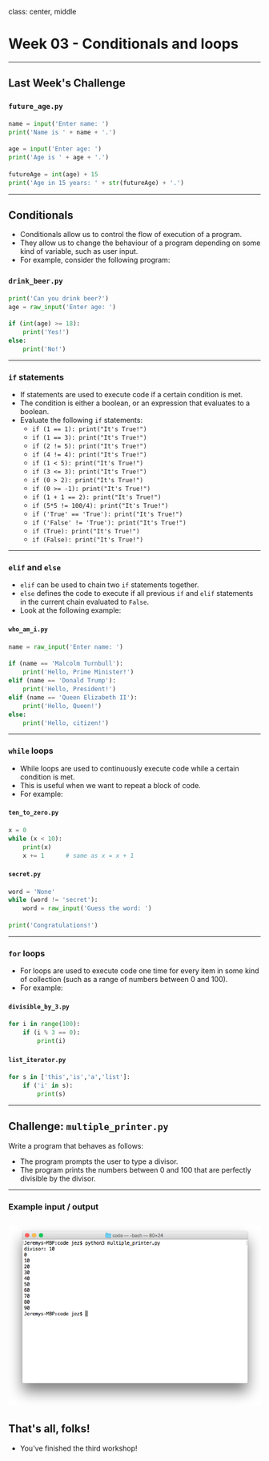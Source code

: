 class: center, middle

# Week 03 - Conditionals and loops
---

## Last Week's Challenge
### `future_age.py`
```python
name = input('Enter name: ')
print('Name is ' + name + '.')

age = input('Enter age: ')
print('Age is ' + age + '.')

futureAge = int(age) + 15
print('Age in 15 years: ' + str(futureAge) + '.')
```
---

## Conditionals
* Conditionals allow us to control the flow of execution of a program.
* They allow us to change the behaviour of a program depending on some kind of variable, such as user input.
* For example, consider the following program:

### `drink_beer.py`
```python
print('Can you drink beer?')
age = raw_input('Enter age: ')

if (int(age) >= 18):
    print('Yes!')
else:
    print('No!')
```

---

### `if` statements
* If statements are used to execute code if a certain condition is met. 
* The condition is either a boolean, or an expression that evaluates to a boolean.
* Evaluate the following `if` statements:
    - `if (1 == 1): print("It's True!")`
    - `if (1 == 3): print("It's True!")`
    - `if (2 != 5): print("It's True!")`
    - `if (4 != 4): print("It's True!")`
    - `if (1 < 5): print("It's True!")`
    - `if (3 <= 3): print("It's True!")`
    - `if (0 > 2): print("It's True!")`
    - `if (0 >= -1): print("It's True!")`
    - `if (1 + 1 == 2): print("It's True!")`
    - `if (5*5 != 100/4): print("It's True!")`
    - `if ('True' == 'True'): print("It's True!")`
    - `if ('False' != 'True'): print("It's True!")`
    - `if (True): print("It's True!")`
    - `if (False): print("It's True!")`
---

### `elif` and `else`
* `elif` can be used to chain two `if` statements together.
* `else` defines the code to execute if all previous `if` and `elif` statements in the current chain evaluated to `False`.
* Look at the following example:

#### `who_am_i.py`
```python 
name = raw_input('Enter name: ')

if (name == 'Malcolm Turnbull'):
    print('Hello, Prime Minister!')
elif (name == 'Donald Trump'):
    print('Hello, President!')
elif (name == 'Queen Elizabeth II'):
    print('Hello, Queen!')
else:
    print('Hello, citizen!')
```
---

### `while` loops
* While loops are used to continuously execute code while a certain condition is met.
* This is useful when we want to repeat a block of code.
* For example:

#### `ten_to_zero.py`
```python
x = 0
while (x < 10):
    print(x)
    x += 1      # same as x = x + 1
```

#### `secret.py`
```python
word = 'None'
while (word != 'secret'):
    word = raw_input('Guess the word: ')

print('Congratulations!')
```
---

### `for` loops
* For loops are used to execute code one time for every item in some kind of collection (such as a range of numbers between 0 and 100).
* For example:

#### `divisible_by_3.py`
```python
for i in range(100):
    if (i % 3 == 0):
        print(i)
```

#### `list_iterator.py`
```python
for s in ['this','is','a','list']:
    if ('i' in s):
        print(s)
```
---

## Challenge: `multiple_printer.py`
Write a program that behaves as follows:
* The program prompts the user to type a divisor.
* The program prints the numbers between 0 and 100 that are perfectly divisible by the divisor.

---
### Example input / output
![:scale 90%](images/challenge.png)
---

## That's all, folks!
* You've finished the third workshop!